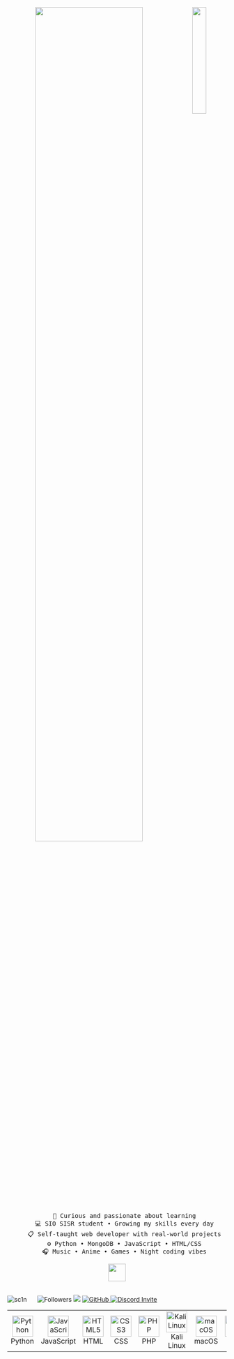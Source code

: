 <div align="center">
<img src="https://github.com/user-attachments/assets/e3e56acf-a6ab-4e43-a6bc-cd07b7e87bb4" width="25%" align="right" />
<img src="https://readme-typing-svg.demolab.com?font=Inconsolata&weight=500&size=50&duration=4000&pause=300&color=8AB6D6&center=true&vCenter=true&multiline=true&repeat=false&random=false&width=1300&height=140&lines=Hey+there!;I'm+a+Scanou+and+self-taught+web+developer" width="70%" />
<br><br>
<pre>
    📖 Curious and passionate about learning
    💻 SIO SISR student • Growing my skills every day
    📋 Self-taught web developer with real-world projects
    ⚙️ Python • MongoDB • JavaScript • HTML/CSS
    🎧 Music • Anime • Games • Night coding vibes
</pre>
<img src="https://i.gifer.com/2iFb.gif" height="40" />
<br><br>
<p align="left">
  <img src="https://komarev.com/ghpvc/?username=scanou&label=Profile%20views&color=770677&style=for-the-badge&logo=star" alt="sc1n" style="padding-right:20px;" />
<img src="https://img.shields.io/github/followers/scanou?style=for-the-badge" alt="Followers" />
    <img src="https://wakatime.com/badge/user/2586e266-f619-42d9-ac45-d55f0932d14d.svg"/>
<a href="https://github.com/scanou" target="_blank">
  <img src="https://img.shields.io/badge/GitHub-181717?style=for-the-badge&logo=github&logoColor=white" alt="GitHub" />
</a>
<a href="https://discord.gg/9uyqJtmrA4" target="_blank">
  <img src="https://img.shields.io/badge/Join%20Discord-5865F2?style=for-the-badge&logo=discord&logoColor=white" alt="Discord Invite" />
</a>
</p>
</div>
<table>
  <tr>
    <td align="center" width="96">
      <img src="https://cdn.simpleicons.org/python/3776AB" width="48" height="48" alt="Python" />
      <br>Python
    </td>
    <td align="center" width="96">
      <img src="https://cdn.simpleicons.org/javascript/F7DF1E" width="48" height="48" alt="JavaScript" />
      <br>JavaScript
    </td>
    <td align="center" width="96">
      <img src="https://cdn.simpleicons.org/html5/E34F26" width="48" height="48" alt="HTML5" />
      <br>HTML
    </td>
   <td align="center" width="96">
      <img src="https://upload.wikimedia.org/wikipedia/commons/6/62/CSS3_logo.svg" width="48" height="48" alt="CSS3" />
      <br>CSS
    </td>
    <td align="center" width="96">
      <img src="https://cdn.simpleicons.org/php/777BB4" width="48" height="48" alt="PHP" />
      <br>PHP
    </td>
    <td align="center" width="96">
      <img src="https://cdn.simpleicons.org/kalilinux/557C94" width="48" height="48" alt="Kali Linux" />
      <br>Kali Linux
    </td>
    <td align="center" width="96">
      <img src="https://cdn.simpleicons.org/apple/000000" width="48" height="48" alt="macOS" />
      <br>macOS
    </td>
    <td align="center" width="96">
      <img src="https://cdn.simpleicons.org/linux/000000" width="48" height="48" alt="Linux" />
      <br>Linux
    </td>
    <td align="center" width="96">
      <img src="https://cdn.simpleicons.org/mongodb/47A248" width="48" height="48" alt="MongoDB" />
      <br>MongoDB
    </td>
    <td align="center" width="96">
      <img src="https://cdn.simpleicons.org/mysql/4479A1" width="48" height="48" alt="MySQL" />
      <br>MySQL
    </td>
  </tr>
</table>






